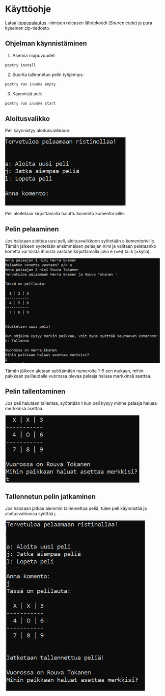 # Käyttöohje

Lataa [loppupalautus](https://github.com/lauurap/ot-harjoitustyo/releases) -nimisen 
releasen lähdekoodi (_Source code_) ja pura kyseinen zip-tiedosto. 

## Ohjelman käynnistäminen

1. Asenna riippuvuudet:
```bash
poetry install
```
 
2. Suorita tallennetun pelin tyhjennys:
```bash
poetry run invoke empty
```

3. Käynnistä peli:
```bash
poetry run invoke start
```


## Aloitusvalikko

Peli käynnistyy aloitusvalikkoon:

![](./kuvat/aloitusvalikko.PNG)

Peli aloitetaan kirjoittamalla haluttu komento komentoriville.

## Pelin pelaaminen

Jos halutaan aloittaa uusi peli, aloitusvalikkoon syötetään a komentoriville.
Tämän jälkeen syötetään ensimmäisen pelaajan nimi ja valitaan pelataanko konetta vai
toista ihmistä vastaan kirjoittamalla joko e (=ei) tai k (=kyllä).

![](./kuvat/pelaajiensyotto.PNG)

Tämän jälkeen aletaan syöttämään numeroita 1-9 sen mukaan, mihin paikkaan pelilaudalle
vuorossa olevaa pelaaja haluaa merkkinsä asettaa.

## Pelin tallentaminen

Jos peli halutaan tallentaa, syötetään t kun peli kysyy minne pelaaja haluaa 
merkkinsä asettaa.

![](./kuvat/tallentaminen.PNG)

## Tallennetun pelin jatkaminen

Jos halutaan jatkaa aiemmin tallennettua peliä, tulee peli käynnistää ja 
aloitusvalikossa syöttää j. 

![](./kuvat/jatkaminen.PNG)